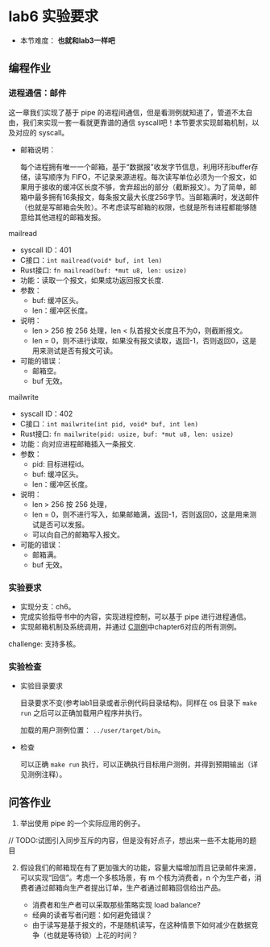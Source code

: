 # lab6 实验要求

- 本节难度： **也就和lab3一样吧** 

## 编程作业

### 进程通信：邮件

这一章我们实现了基于 pipe 的进程间通信，但是看测例就知道了，管道不太自由，我们来实现一套一看就更靠谱的通信 syscall吧！本节要求实现邮箱机制，以及对应的 syscall。

* 邮箱说明：

  每个进程拥有唯一一个邮箱，基于“数据报”收发字节信息，利用环形buffer存储，读写顺序为 FIFO，不记录来源进程。每次读写单位必须为一个报文，如果用于接收的缓冲区长度不够，舍弃超出的部分（截断报文）。为了简单，邮箱中最多拥有16条报文，每条报文最大长度256字节。当邮箱满时，发送邮件（也就是写邮箱会失败）。不考虑读写邮箱的权限，也就是所有进程都能够随意给其他进程的邮箱发报。

mailread
  * syscall ID：401
  * C接口：`int mailread(void* buf, int len)`
  * Rust接口: `fn mailread(buf: *mut u8, len: usize)`
  * 功能：读取一个报文，如果成功返回报文长度.
  * 参数：
    * buf: 缓冲区头。
    * len：缓冲区长度。
  * 说明：
    * len > 256 按 256 处理，len < 队首报文长度且不为0，则截断报文。
    * len = 0，则不进行读取，如果没有报文读取，返回-1，否则返回0，这是用来测试是否有报文可读。
  * 可能的错误：
    * 邮箱空。
    * buf 无效。

mailwrite
  * syscall ID：402
  * C接口：`int mailwrite(int pid, void* buf, int len)`
  * Rust接口: `fn mailwrite(pid: usize, buf: *mut u8, len: usize)`
  * 功能：向对应进程邮箱插入一条报文.
  * 参数：
    * pid: 目标进程id。
    * buf: 缓冲区头。
    * len：缓冲区长度。
  * 说明：
    * len > 256 按 256 处理，
    * len = 0，则不进行写入，如果邮箱满，返回-1，否则返回0，这是用来测试是否可以发报。
    * 可以向自己的邮箱写入报文。
  * 可能的错误：
    * 邮箱满。
    * buf 无效。

### 实验要求

- 实现分支：ch6。
- 完成实验指导书中的内容，实现进程控制，可以基于 pipe 进行进程通信。
- 实现邮箱机制及系统调用，并通过 [C测例](https://github.com/DeathWish5/riscvos-c-tests)中chapter6对应的所有测例。

challenge: 支持多核。

### 实验检查

- 实验目录要求

    目录要求不变(参考lab1目录或者示例代码目录结构)。同样在 os 目录下 `make run` 之后可以正确加载用户程序并执行。

    加载的用户测例位置： `../user/target/bin`。

- 检查

    可以正确 `make run` 执行，可以正确执行目标用户测例，并得到预期输出（详见测例注释）。

## 问答作业

1. 举出使用 pipe 的一个实际应用的例子。

// TODO:试图引入同步互斥的内容，但是没有好点子，想出来一些不太能用的题目

2. 假设我们的邮箱现在有了更加强大的功能，容量大幅增加而且记录邮件来源，可以实现“回信”。考虑一个多核场景，有 m 个核为消费者，n 个为生产者，消费者通过邮箱向生产者提出订单，生产者通过邮箱回信给出产品。

    - 消费者和生产者可以采取那些策略实现 load balance?
    - 经典的读者写者问题：如何避免错误？
    - 由于读写是基于报文的，不是随机读写，在这种情景下如何减少在数据竞争（也就是等待锁）上花的时间？